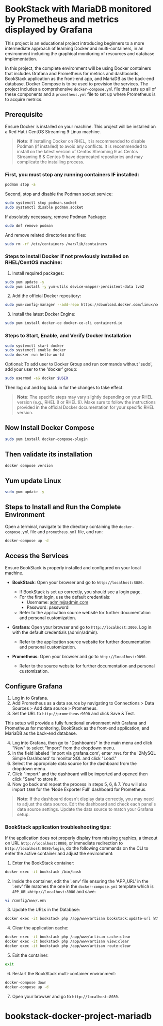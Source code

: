 # BookStack with MariaDB monitored by Prometheus and metrics displayed by Grafana

This project is an educational project introducing beginners to a more intermediate approach of learning Docker and multi-containers, in an environment including the graphical monitoring of resources and database implementation.

In this project, the complete environment will be using Docker containers that includes Grafana and Prometheus for metrics and dashboards, BookStack application as the front-end app, and MariaDB as the back-end database. Docker Compose is to be used to provision the services. The project includes a comprehensive `docker-compose.yml` file that sets up all of these components and a `prometheus.yml` file to set up where Prometheus is to acquire metrics.

## Prerequisite

Ensure Docker is installed on your machine. This project will be installed on a Red Hat / CentOS Streaming 9 Linux machine.

> **Note:** If installing Docker on RHEL, it is recommended to disable Podman (if installed) to avoid any conflicts. It is recommended to install on the latest version of Centos Streaming 9 as Centos Streaming 8 & Centos 9 have deprecated repositories and may complicate the installing process.

### First, you must stop any running containers IF installed:

```bash
podman stop -a
```

Second, stop and disable the Podman socket service:

```bash
sudo systemctl stop podman.socket
sudo systemctl disable podman.socket
```

If absolutely necessary, remove Podman Package:

```bash
sudo dnf remove podman
```

And remove related directories and files:

```bash
sudo rm -rf /etc/containers /var/lib/containers
```

### Steps to install Docker if not previously installed on RHEL/CentOS machine:

1. Install required packages:

```bash
sudo yum update -y
sudo yum install -y yum-utils device-mapper-persistent-data lvm2
```

2. Add the official Docker repository:

```bash
sudo yum-config-manager --add-repo https://download.docker.com/linux/centos/docker-ce.repo
```

3. Install the latest Docker Engine:

```bash
sudo yum install docker-ce docker-ce-cli containerd.io
```

### Steps to Start, Enable, and Verify Docker Installation

```bash
sudo systemctl start docker
sudo systemctl enable docker
sudo docker run hello-world
```

Optional: To add user to Docker Group and run commands without 'sudo', add your user to the 'docker' group:

```bash
sudo usermod -aG docker $USER
```

Then log out and log back in for the changes to take effect.

> **Note:** The specific steps may vary slightly depending on your RHEL version (e.g., RHEL 8 or RHEL 9). Make sure to follow the instructions provided in the official Docker documentation for your specific RHEL version.

## Now Install Docker Compose

```bash
sudo yum install docker-compose-plugin
```

## Then validate its installation

```bash
docker compose version
```

## Yum update Linux

```bash
sudo yum update -y
```

## Steps to Install and Run the Complete Environment

Open a terminal, navigate to the directory containing the `docker-compose.yml` file and `prometheus.yml` file, and run:

```bash
docker-compose up -d
```

## Access the Services

Ensure BookStack is properly installed and configured on your local machine.

- **BookStack**: Open your browser and go to `http://localhost:8080`.
  - If BookStack is set up correctly, you should see a login page.
  - For the first login, use the default credentials:
    - Username: admin@admin.com
    - Password: password
  - Refer to the application source website for further documentation and personal customization.

- **Grafana**: Open your browser and go to `http://localhost:3000`. Log in with the default credentials (admin/admin).
  - Refer to the application source website for further documentation and personal customization.

- **Prometheus**: Open your browser and go to `http://localhost:9090`.
  - Refer to the source website for further documentation and personal customization.

## Configure Grafana

1. Log in to Grafana.
2. Add Prometheus as a data source by navigating to Connections > Data Sources > Add data source > Prometheus.
3. Set the URL to `http://prometheus:9090` and click Save & Test.

This setup will provide a fully functional environment with Grafana and Prometheus for monitoring, BookStack as the front-end application, and MariaDB as the back-end database.

4. Log into Grafana, then go to "Dashboards" in the main menu and click "New" to select "Import" from the dropdown menu.
5. In the field labeled 'Import via grafana.com', enter `7991` for the '2MySQL Simple Dashboard' to monitor SQL and click "Load."
6. Select the appropriate data source for the dashboard from the dropdown menu.
7. Click "Import" and the dashboard will be imported and opened then click "Save" to store it.
8. Now go back and repeat the process in steps 5, 6, & 7. You will also import `1860` for the 'Node Exporter Full' dashboard for Prometheus.

> **Note:** If the dashboard doesn't display data correctly, you may need to adjust the data source. Edit the dashboard and check each panel's data source settings. Update the data source to match your Grafana setup.

### BookStack application troubleshooting tips:

If the application does not properly display from missing graphics, a timeout on URL `http://localhost:8080`, or immediate redirection to `http://localhost:8080/login`, do the following commands on the CLI to enter the active container and adjust the environment:

1. Enter the BookStack container:

```bash
docker exec -it bookstack /bin/bash
```

2. Inside the container, edit the '.env' file ensuring the 'APP_URL' in the '.env' file matches the one in the `docker-compose.yml` template which is `APP_URL=http://localhost:8080` and save:

```bash
vi /config/www/.env
```

3. Update the URLs in the Database:

```bash
docker exec -it bookstack php /app/www/artisan bookstack:update-url http://localhost:8080/login http://localhost:8080
```

4. Clear the application cache:

```bash
docker exec -it bookstack php /app/www/artisan cache:clear
docker exec -it bookstack php /app/www/artisan view:clear
docker exec -it bookstack php /app/www/artisan route:clear
```

5. Exit the container:

```bash
exit
```

6. Restart the BookStack multi-container environment:

```bash
docker-compose down
docker-compose up -d
```

7. Open your browser and go to `http://localhost:8080`.

# bookstack-docker-project-mariadb

